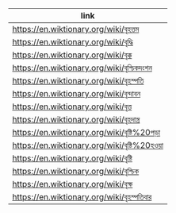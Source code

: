 |link|
|----|
|https://en.wiktionary.org/wiki/বৃহত্তম|
|https://en.wiktionary.org/wiki/বৃদ্ধি|
|https://en.wiktionary.org/wiki/বৃক্ক|
|https://en.wiktionary.org/wiki/বৃশ্চিকদংশন|
|https://en.wiktionary.org/wiki/বৃহস্পতি|
|https://en.wiktionary.org/wiki/বৃন্দাবন|
|https://en.wiktionary.org/wiki/বৃত্ত|
|https://en.wiktionary.org/wiki/বৃহদান্ত্র|
|https://en.wiktionary.org/wiki/বৃষ্টি%20পড়া|
|https://en.wiktionary.org/wiki/বৃষ্টি%20হওয়া|
|https://en.wiktionary.org/wiki/বৃষ্টি|
|https://en.wiktionary.org/wiki/বৃশ্চিক|
|https://en.wiktionary.org/wiki/বৃক্ষ|
|https://en.wiktionary.org/wiki/বৃহস্পতিবার|
